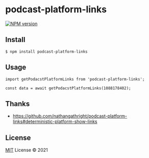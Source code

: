 # podcast-platform-links

[![NPM version](https://img.shields.io/npm/v/podcast-platform-links?color=a1b858&label=)](https://www.npmjs.com/package/podcast-platform-links)

## Install

```
$ npm install podcast-platform-links
```

## Usage

```
import getPodacstPlatformLinks from 'podcast-platform-links';

const data = await getPodacstPlatformLinks(1088178402);
```

## Thanks

- https://github.com/nathangathright/podcast-platform-links#deterministic-platform-show-links

## License

[MIT](./LICENSE) License © 2021
